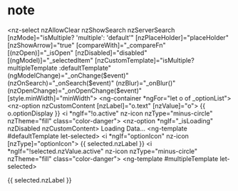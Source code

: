 # note


<nz-select nzAllowClear nzShowSearch nzServerSearch [nzMode]="isMultiple? 'multiple': 'default'"
  [nzPlaceHolder]="placeHolder" [nzShowArrow]="true" [compareWith]="_compareFn" [(nzOpen)]="_isOpen"
  [nzDisabled]="disabled" [(ngModel)]="_selectedItem" [nzCustomTemplate]="isMultiple? multipleTemplate :defaultTemplate"
  (ngModelChange)="_onChange($event)" (nzOnSearch)="_onSearch($event)" (nzBlur)="_onBlur()"
  (nzOpenChange)="_onOpenChange($event)" [style.minWidth]="minWidth">
  <ng-container *ngFor="let o of _optionList">
    <nz-option nzCustomContent [nzLabel]="o.text" [nzValue]="o">
      {{ o.optionDisplay }}
      <i *ngIf="!o.active" nz-icon nzType="minus-circle" nzTheme="fill" class="color-danger"></i>
    </nz-option>
  </ng-container>
  <nz-option *ngIf="_isLoading" nzDisabled nzCustomContent>
    <i nz-icon nzType="loading" class="loading-icon"></i>
    Loading Data...
  </nz-option>
</nz-select>
<ng-template #defaultTemplate let-selected>
  <i *ngIf="optionIcon" nz-icon [nzType]="optionIcon"></i>
  {{ selected.nzLabel }}
  <i *ngIf="!selected.nzValue.active" nz-icon nzType="minus-circle" nzTheme="fill" class="color-danger"></i>
</ng-template>
<ng-template #multipleTemplate let-selected>
  <div class="ant-select-selection-item-content">
    <i *ngIf="optionIcon" nz-icon [nzType]="optionIcon"></i>
    {{ selected.nzLabel }}
    <i *ngIf="!selected.nzValue.active" nz-icon nzType="minus-circle" nzTheme="fill" class="color-danger"></i>
  </div>
</ng-template>
